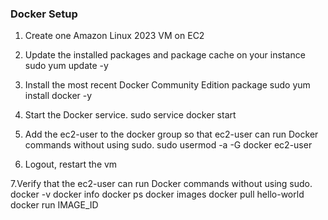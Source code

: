 ### Docker Setup

1. Create one Amazon Linux 2023 VM on EC2

2. Update the installed packages and package cache on your instance
sudo yum update -y

3. Install the most recent Docker Community Edition package
sudo yum install docker -y

4. Start the Docker service.
sudo service docker start

5. Add the ec2-user to the docker group so that ec2-user can run Docker commands without using sudo.
sudo usermod -a -G docker ec2-user

6. Logout, restart the vm

7.Verify that the ec2-user can run Docker commands without using sudo.
docker -v
docker info
docker ps
docker images
docker pull hello-world
docker run IMAGE_ID



